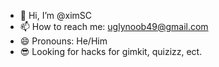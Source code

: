 - 👋 Hi, I’m @ximSC
- 📫 How to reach me: uglynoob49@gmail.com
- 😄 Pronouns: He/Him
- 😎 Looking for hacks for gimkit, quizizz, ect.


<!---
ximSC/ximSC is a ✨ special ✨ repository because its `README.md` (this file) appears on your GitHub profile.
You can click the Preview link to take a look at your changes.
--->
